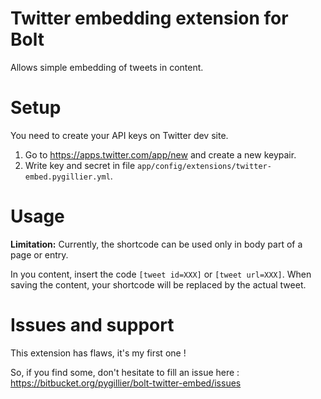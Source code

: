 Twitter embedding extension for Bolt
======================
Allows simple embedding of tweets in content.

Setup
===========
You need to create your API keys on Twitter dev site. 

1. Go to https://apps.twitter.com/app/new and create a new keypair. 
2. Write key and secret in file `app/config/extensions/twitter-embed.pygillier.yml`.

Usage
===========
**Limitation:** Currently, the shortcode can be used only in body part of a page or entry. 

In you content, insert the code `[tweet id=XXX]` or `[tweet url=XXX]`. When saving the content, your shortcode will be replaced by the actual tweet. 

Issues and support
=================
This extension has flaws, it's my first one !

So, if you find some, don't hesitate to fill an issue here : https://bitbucket.org/pygillier/bolt-twitter-embed/issues